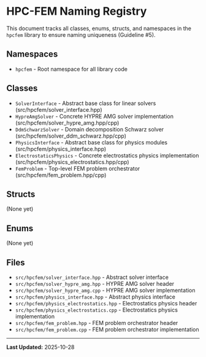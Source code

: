 # HPC-FEM Naming Registry

This document tracks all classes, enums, structs, and namespaces in the `hpcfem` library to ensure naming uniqueness (Guideline #5).

## Namespaces

- `hpcfem` - Root namespace for all library code

## Classes

- `SolverInterface` - Abstract base class for linear solvers (src/hpcfem/solver_interface.hpp)
- `HypreAmgSolver` - Concrete HYPRE AMG solver implementation (src/hpcfem/solver_hypre_amg.hpp/cpp)
- `DdmSchwarzSolver` - Domain decomposition Schwarz solver (src/hpcfem/solver_ddm_schwarz.hpp/cpp)
- `PhysicsInterface` - Abstract base class for physics modules (src/hpcfem/physics_interface.hpp)
- `ElectrostaticsPhysics` - Concrete electrostatics physics implementation (src/hpcfem/physics_electrostatics.hpp/cpp)
- `FemProblem` - Top-level FEM problem orchestrator (src/hpcfem/fem_problem.hpp/cpp)

## Structs

(None yet)

## Enums

(None yet)

## Files

- `src/hpcfem/solver_interface.hpp` - Abstract solver interface
- `src/hpcfem/solver_hypre_amg.hpp` - HYPRE AMG solver header
- `src/hpcfem/solver_hypre_amg.cpp` - HYPRE AMG solver implementation
- `src/hpcfem/physics_interface.hpp` - Abstract physics interface
- `src/hpcfem/physics_electrostatics.hpp` - Electrostatics physics header
- `src/hpcfem/physics_electrostatics.cpp` - Electrostatics physics implementation
- `src/hpcfem/fem_problem.hpp` - FEM problem orchestrator header
- `src/hpcfem/fem_problem.cpp` - FEM problem orchestrator implementation

---
**Last Updated:** 2025-10-28
